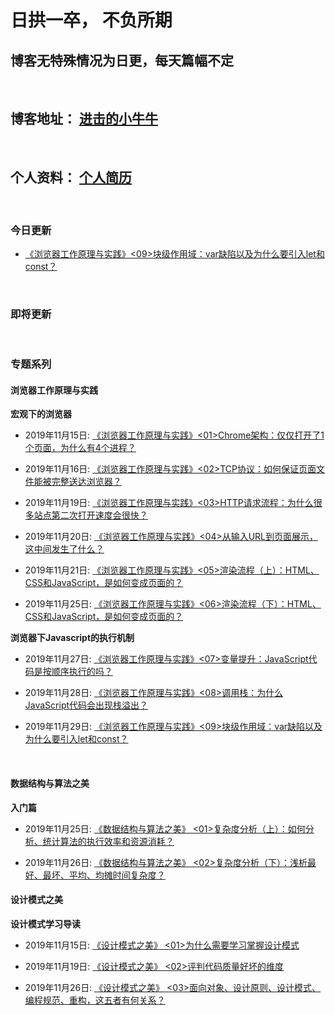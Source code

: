 # 日拱一卒， 不负所期

## 博客无特殊情况为日更，每天篇幅不定
<br>



## 博客地址： [进击的小牛牛 ](https://www.cnblogs.com/zzd0916)
<br>

## 个人资料： [个人简历](http://www.jjmou.cn)
<br>

### 今日更新

- [《浏览器工作原理与实践》<09>块级作用域：var缺陷以及为什么要引入let和const？](https://www.cnblogs.com/zzd0916/p/11958447.html)

<br>

### 即将更新




<br> 

### 专题系列
#### 浏览器工作原理与实践

<strong>宏观下的浏览器</strong>

- 2019年11月15日: [《浏览器工作原理与实践》<01>Chrome架构：仅仅打开了1个页面，为什么有4个进程？](https://www.cnblogs.com/zzd0916/p/11856914.html)

- 2019年11月16日: [《浏览器工作原理与实践》<02>TCP协议：如何保证页面文件能被完整送达浏览器？](https://www.cnblogs.com/zzd0916/p/11866817.html)

- 2019年11月19日: [《浏览器工作原理与实践》<03>HTTP请求流程：为什么很多站点第二次打开速度会很快？](https://www.cnblogs.com/zzd0916/p/11883779.html)

- 2019年11月20日: [《浏览器工作原理与实践》<04>从输入URL到页面展示，这中间发生了什么？](https://www.cnblogs.com/zzd0916/p/11899512.html)

- 2019年11月21日: [《浏览器工作原理与实践》<05>渲染流程（上）：HTML、CSS和JavaScript，是如何变成页面的？](https://www.cnblogs.com/zzd0916/p/11906312.html)

- 2019年11月25日: [《浏览器工作原理与实践》<06>渲染流程（下）：HTML、CSS和JavaScript，是如何变成页面的？](https://www.cnblogs.com/zzd0916/p/11913199.html)


<strong>浏览器下Javascript的执行机制</strong>

- 2019年11月27日: [《浏览器工作原理与实践》<07>变量提升：JavaScript代码是按顺序执行的吗？](https://www.cnblogs.com/zzd0916/p/11943200.html)

- 2019年11月28日: [《浏览器工作原理与实践》<08>调用栈：为什么JavaScript代码会出现栈溢出？](https://www.cnblogs.com/zzd0916/p/11950363.html)

- 2019年11月29日: [《浏览器工作原理与实践》<09>块级作用域：var缺陷以及为什么要引入let和const？](https://www.cnblogs.com/zzd0916/p/11958447.html)

<br>

#### 数据结构与算法之美

<strong>入门篇</strong>

- 2019年11月25日: [《数据结构与算法之美》 <01>复杂度分析（上）：如何分析、统计算法的执行效率和资源消耗？](https://www.cnblogs.com/zzd0916/p/11926793.html)

- 2019年11月26日: [《数据结构与算法之美》 <02>复杂度分析（下）：浅析最好、最坏、平均、均摊时间复杂度？](https://www.cnblogs.com/zzd0916/p/11934479.html)




#### 设计模式之美

<strong>设计模式学习导读</strong>

- 2019年11月15日: [《设计模式之美》 <01>为什么需要学习掌握设计模式](https://www.cnblogs.com/zzd0916/p/11867693.html)

- 2019年11月19日: [《设计模式之美》 <02>评判代码质量好坏的维度](https://www.cnblogs.com/zzd0916/p/11888067.html)
	
- 2019年11月26日: [《设计模式之美》 <03>面向对象、设计原则、设计模式、编程规范、重构，这五者有何关系？](https://www.cnblogs.com/zzd0916/p/11933892.html)


<br>
